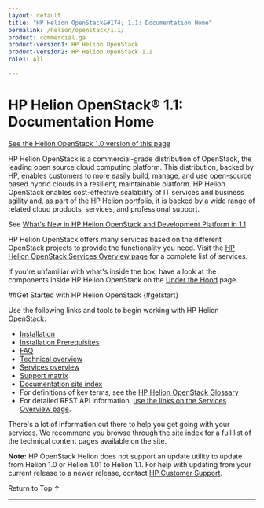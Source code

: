 ```yaml
---
layout: default
title: "HP Helion OpenStack&#174; 1.1: Documentation Home"
permalink: /helion/openstack/1.1/
product: commercial.ga
product-version1: HP Helion OpenStack
product-version2: HP Helion OpenStack 1.1
role1: All

---
```

<!--PUBLISHED-->


<script>

function PageRefresh {
onLoad="window.refresh"
}

PageRefresh();

</script>

# HP Helion OpenStack&#174; 1.1: Documentation Home
[See the Helion OpenStack 1.0 version of this page](/helion/openstack/1.0/)

HP Helion OpenStack is a commercial-grade distribution of OpenStack, the leading open source cloud computing platform. This distribution, backed by HP, enables customers to more easily build, manage, and use open-source based hybrid clouds in a resilient, maintainable platform. HP Helion OpenStack enables cost-effective scalability of IT services and business agility and, as part of the HP Helion portfolio, it is backed by a wide range of related cloud products, services, and professional support.

See [What's New in HP Helion OpenStack and Development Platform in 1.1](/helion/openstack/1.1/whatsnew/). 

HP Helion OpenStack offers many services based on the different OpenStack projects to provide the functionality you need. Visit the [HP Helion OpenStack Services Overview page](/helion/openstack/1.1/services/overview/) for a complete list of services. 

If you're unfamiliar with what's inside the box, have a look at the components inside HP Helion OpenStack on the [Under the Hood](http://docs.hpcloud.com/content/documentation/commercial/GA1/ServicesFlow/index.html) page.

##Get Started with HP Helion OpenStack {#getstart}

Use the following links and tools to begin working with HP Helion OpenStack:

* [Installation](/helion/openstack/1.1/install/overview/)
* [Installation Prerequisites](/helion/openstack/1.1/install/prereqs/)
* [FAQ](/helion/openstack/1.1/faq/)
* [Technical overview](/helion/openstack/1.1/technical-overview/)
* [Services overview](/helion/openstack/1.1/services/overview/)
* [Support matrix](/helion/openstack/1.1/support-matrix/)
* [Documentation site index](/helion/openstack/1.1/siteindex/)
* For definitions of key terms, see the [HP Helion OpenStack Glossary](/helion/openstack/1.1/glossary/)
* For detailed REST API information, [use the links on the Services Overview page](/helion/openstack/1.1/services/overview/). 

There's a lot of information out there to help you get going with your services. We recommend you browse through the [site index](/helion/openstack/1.1/siteindex/) for a full list of the technical content pages available on the site.

**Note:** HP OpenStack Helion does not support an update utility to update from Helion 1.0 or Helion 1.01 to Helion 1.1. For help with updating from your current release to a newer release, contact [HP Customer Support](http://www.hpcloud.com/about/contact). 

<a href="#top" style="padding:14px 0px 14px 0px; text-decoration: none;"> Return to Top &#8593; </a>

----
